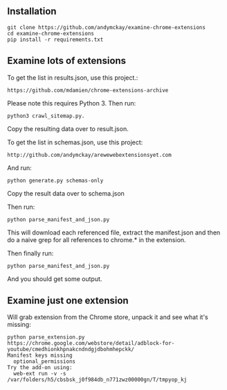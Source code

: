 Installation
------------

    git clone https://github.com/andymckay/examine-chrome-extensions
    cd examine-chrome-extensions
    pip install -r requirements.txt

Examine lots of extensions
--------------------------

To get the list in results.json, use this project.:

    https://github.com/mdamien/chrome-extensions-archive

Please note this requires Python 3. Then run:

    python3 crawl_sitemap.py.

Copy the resulting data over to result.json.

To get the list in schemas.json, use this project:

    http://github.com/andymckay/arewewebextensionsyet.com

And run:

    python generate.py schemas-only

Copy the result data over to schema.json

Then run:

    python parse_manifest_and_json.py

This will download each referenced file, extract the manifest.json and then do a naive grep for all references to chrome.* in the extension.

Then finally run:

    python parse_manifest_and_json.py

And you should get some output.

Examine just one extension
--------------------------

Will grab extension from the Chrome store, unpack it and see what it's missing:

    python parse_extension.py https://chrome.google.com/webstore/detail/adblock-for-youtube/cmedhionkhpnakcndndgjdbohmhepckk/
    Manifest keys missing
      optional_permissions
    Try the add-on using:
      web-ext run -v -s /var/folders/h5/cbsbsk_j0f984db_n771zwz00000gn/T/tmpyop_kj
